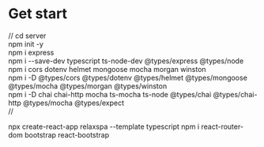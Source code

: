 # Get start
// cd server  
npm init -y  
npm i express   
npm i --save-dev typescript ts-node-dev @types/express @types/node  
npm i cors dotenv helmet mongoose mocha morgan winston  
npm i -D @types/cors @types/dotenv @types/helmet @types/mongoose @types/mocha @types/morgan @types/winston  
npm i -D chai chai-http mocha ts-mocha ts-node @types/chai @types/chai-http @types/mocha @types/expect  
//

npx create-react-app relaxspa --template typescript
npm i react-router-dom bootstrap react-bootstrap


